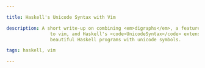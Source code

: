 ```yaml
---

title: Haskell's Unicode Syntax with Vim

description: A short write-up on combining <em>digraphs</em>, a feature built-in
                to vim, and Haskell's <code>UnicodeSyntax</code> extension, to easily write
                beautiful Haskell programs with unicode symbols.

tags: haskell, vim

---
```

